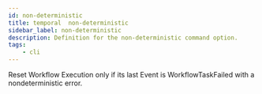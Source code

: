 ```yaml
---
id: non-deterministic
title: temporal  non-deterministic
sidebar_label: non-deterministic
description: Definition for the non-deterministic command option.
tags:
	- cli
---
```


 Reset Workflow Execution only if its last Event is WorkflowTaskFailed with a nondeterministic error.
